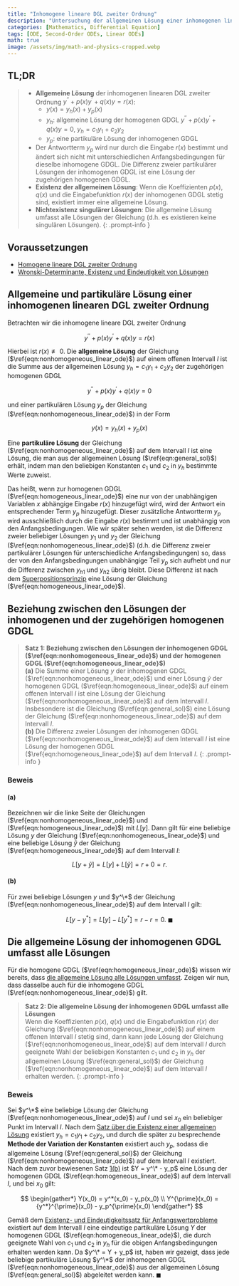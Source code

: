 ```yaml
---
title: "Inhomogene lineare DGL zweiter Ordnung"
description: "Untersuchung der allgemeinen Lösung einer inhomogenen linearen DGL zweiter Ordnung, ihrer Beziehung zur homogenen Lösung, sowie der Existenz der allgemeinen und Nichtexistenz singulärer Lösungen."
categories: [Mathematics, Differential Equation]
tags: [ODE, Second-Order ODEs, Linear ODEs]
math: true
image: /assets/img/math-and-physics-cropped.webp
---
```


## TL;DR
> - **Allgemeine Lösung** der inhomogenen linearen DGL zweiter Ordnung $y^{\prime\prime} + p(x)y^{\prime} + q(x)y = r(x)$:
>   - $y(x) = y_h(x) + y_p(x)$
>   - $y_h$: allgemeine Lösung der homogenen GDGL $y^{\prime\prime} + p(x)y^{\prime} + q(x)y = 0$, $y_h = c_1y_1 + c_2y_2$
>   - $y_p$: eine partikuläre Lösung der inhomogenen GDGL
> - Der Antwortterm $y_p$ wird nur durch die Eingabe $r(x)$ bestimmt und ändert sich nicht mit unterschiedlichen Anfangsbedingungen für dieselbe inhomogene GDGL. Die Differenz zweier partikulärer Lösungen der inhomogenen GDGL ist eine Lösung der zugehörigen homogenen GDGL.
> - **Existenz der allgemeinen Lösung**: Wenn die Koeffizienten $p(x)$, $q(x)$ und die Eingabefunktion $r(x)$ der inhomogenen GDGL stetig sind, existiert immer eine allgemeine Lösung.
> - **Nichtexistenz singulärer Lösungen**: Die allgemeine Lösung umfasst alle Lösungen der Gleichung (d.h. es existieren keine singulären Lösungen).
{: .prompt-info }

## Voraussetzungen
- [Homogene lineare DGL zweiter Ordnung](/posts/homogeneous-linear-odes-of-second-order/)
- [Wronski-Determinante, Existenz und Eindeutigkeit von Lösungen](/posts/wronskian-existence-and-uniqueness-of-solutions/)

## Allgemeine und partikuläre Lösung einer inhomogenen linearen DGL zweiter Ordnung
Betrachten wir die inhomogene lineare DGL zweiter Ordnung

$$ y^{\prime\prime} + p(x)y^{\prime} + q(x)y = r(x) \label{eqn:nonhomogeneous_linear_ode}\tag{1}$$

Hierbei ist $r(x) \not\equiv 0$. Die **allgemeine Lösung** der Gleichung ($\ref{eqn:nonhomogeneous_linear_ode}$) auf einem offenen Intervall $I$ ist die Summe aus der allgemeinen Lösung $y_h = c_1y_1 + c_2y_2$ der zugehörigen homogenen GDGL

$$ y^{\prime\prime} + p(x)y^{\prime} + q(x)y = 0 \label{eqn:homogeneous_linear_ode}\tag{2} $$

und einer partikulären Lösung $y_p$ der Gleichung ($\ref{eqn:nonhomogeneous_linear_ode}$) in der Form

$$ y(x) = y_h(x) + y_p(x) \label{eqn:general_sol}\tag{3}$$

Eine **partikuläre Lösung** der Gleichung ($\ref{eqn:nonhomogeneous_linear_ode}$) auf dem Intervall $I$ ist eine Lösung, die man aus der allgemeinen Lösung ($\ref{eqn:general_sol}$) erhält, indem man den beliebigen Konstanten $c_1$ und $c_2$ in $y_h$ bestimmte Werte zuweist.

Das heißt, wenn zur homogenen GDGL ($\ref{eqn:homogeneous_linear_ode}$) eine nur von der unabhängigen Variablen $x$ abhängige Eingabe $r(x)$ hinzugefügt wird, wird der Antwort ein entsprechender Term $y_p$ hinzugefügt. Dieser zusätzliche Antwortterm $y_p$ wird ausschließlich durch die Eingabe $r(x)$ bestimmt und ist unabhängig von den Anfangsbedingungen. Wie wir später sehen werden, ist die Differenz zweier beliebiger Lösungen $y_1$ und $y_2$ der Gleichung ($\ref{eqn:nonhomogeneous_linear_ode}$) (d.h. die Differenz zweier partikulärer Lösungen für unterschiedliche Anfangsbedingungen) so, dass der von den Anfangsbedingungen unabhängige Teil $y_p$ sich aufhebt und nur die Differenz zwischen ${y_h}_1$ und ${y_h}_2$ übrig bleibt. Diese Differenz ist nach dem [Superpositionsprinzip](/posts/homogeneous-linear-odes-of-second-order/#superpositionsprinzip) eine Lösung der Gleichung ($\ref{eqn:homogeneous_linear_ode}$).

## Beziehung zwischen den Lösungen der inhomogenen und der zugehörigen homogenen GDGL
> **Satz 1: Beziehung zwischen den Lösungen der inhomogenen GDGL ($\ref{eqn:nonhomogeneous_linear_ode}$) und der homogenen GDGL ($\ref{eqn:homogeneous_linear_ode}$)**  
> **(a)** Die Summe einer Lösung $y$ der inhomogenen GDGL ($\ref{eqn:nonhomogeneous_linear_ode}$) und einer Lösung $\tilde{y}$ der homogenen GDGL ($\ref{eqn:homogeneous_linear_ode}$) auf einem offenen Intervall $I$ ist eine Lösung der Gleichung ($\ref{eqn:nonhomogeneous_linear_ode}$) auf dem Intervall $I$. Insbesondere ist die Gleichung ($\ref{eqn:general_sol}$) eine Lösung der Gleichung ($\ref{eqn:nonhomogeneous_linear_ode}$) auf dem Intervall $I$.  
> **(b)** Die Differenz zweier Lösungen der inhomogenen GDGL ($\ref{eqn:nonhomogeneous_linear_ode}$) auf dem Intervall $I$ ist eine Lösung der homogenen GDGL ($\ref{eqn:homogeneous_linear_ode}$) auf dem Intervall $I$.
{: .prompt-info }

### Beweis
#### (a)
Bezeichnen wir die linke Seite der Gleichungen ($\ref{eqn:nonhomogeneous_linear_ode}$) und ($\ref{eqn:homogeneous_linear_ode}$) mit $L[y]$. Dann gilt für eine beliebige Lösung $y$ der Gleichung ($\ref{eqn:nonhomogeneous_linear_ode}$) und eine beliebige Lösung $\tilde{y}$ der Gleichung ($\ref{eqn:homogeneous_linear_ode}$) auf dem Intervall $I$:

$$ L[y + \tilde{y}] = L[y] + L[\tilde{y}] = r + 0 = r. $$

#### (b)
Für zwei beliebige Lösungen $y$ und $y^\*$ der Gleichung ($\ref{eqn:nonhomogeneous_linear_ode}$) auf dem Intervall $I$ gilt:

$$ L[y - y^*] = L[y] - L[y^*] = r - r = 0.\ \blacksquare $$

## Die allgemeine Lösung der inhomogenen GDGL umfasst alle Lösungen
Für die homogene GDGL ($\ref{eqn:homogeneous_linear_ode}$) wissen wir bereits, dass [die allgemeine Lösung alle Lösungen umfasst](/posts/wronskian-existence-and-uniqueness-of-solutions/#die-allgemeine-lösung-umfasst-alle-lösungen). Zeigen wir nun, dass dasselbe auch für die inhomogene GDGL ($\ref{eqn:nonhomogeneous_linear_ode}$) gilt.

> **Satz 2: Die allgemeine Lösung der inhomogenen GDGL umfasst alle Lösungen**  
> Wenn die Koeffizienten $p(x)$, $q(x)$ und die Eingabefunktion $r(x)$ der Gleichung ($\ref{eqn:nonhomogeneous_linear_ode}$) auf einem offenen Intervall $I$ stetig sind, dann kann jede Lösung der Gleichung ($\ref{eqn:nonhomogeneous_linear_ode}$) auf dem Intervall $I$ durch geeignete Wahl der beliebigen Konstanten $c_1$ und $c_2$ in $y_h$ der allgemeinen Lösung ($\ref{eqn:general_sol}$) der Gleichung ($\ref{eqn:nonhomogeneous_linear_ode}$) auf dem Intervall $I$ erhalten werden.
{: .prompt-info }

### Beweis
Sei $y^\*$ eine beliebige Lösung der Gleichung ($\ref{eqn:nonhomogeneous_linear_ode}$) auf $I$ und sei $x_0$ ein beliebiger Punkt im Intervall $I$. Nach dem [Satz über die Existenz einer allgemeinen Lösung](/posts/wronskian-existence-and-uniqueness-of-solutions/#existenz-einer-allgemeinen-lösung) existiert $y_h = c_1y_1 + c_2y_2$, und durch die später zu besprechende **Methode der Variation der Konstanten** existiert auch $y_p$, sodass die allgemeine Lösung ($\ref{eqn:general_sol}$) der Gleichung ($\ref{eqn:nonhomogeneous_linear_ode}$) auf dem Intervall $I$ existiert. Nach dem zuvor bewiesenen Satz [1(b)](#beziehung-zwischen-den-lösungen-der-inhomogenen-und-der-zugehörigen-homogenen-gdgl) ist $Y = y^\* - y_p$ eine Lösung der homogenen GDGL ($\ref{eqn:homogeneous_linear_ode}$) auf dem Intervall $I$, und bei $x_0$ gilt:

$$ \begin{gather*}
Y(x_0) = y^*(x_0) - y_p(x_0) \\
Y^{\prime}(x_0) = {y^*}^{\prime}(x_0) - y_p^{\prime}(x_0)
\end{gather*} $$

Gemäß dem [Existenz- und Eindeutigkeitssatz für Anfangswertprobleme](/posts/wronskian-existence-and-uniqueness-of-solutions/#existenz--und-eindeutigkeitssatz-für-anfangswertprobleme) existiert auf dem Intervall $I$ eine eindeutige partikuläre Lösung $Y$ der homogenen GDGL ($\ref{eqn:homogeneous_linear_ode}$), die durch geeignete Wahl von $c_1$ und $c_2$ in $y_h$ für die obigen Anfangsbedingungen erhalten werden kann. Da $y^\* = Y + y_p$ ist, haben wir gezeigt, dass jede beliebige partikuläre Lösung $y^\*$ der inhomogenen GDGL ($\ref{eqn:nonhomogeneous_linear_ode}$) aus der allgemeinen Lösung ($\ref{eqn:general_sol}$) abgeleitet werden kann. $\blacksquare$
